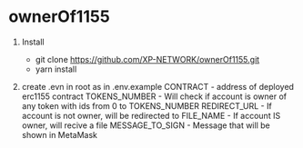 # ownerOf1155

1. Install

    - git clone https://github.com/XP-NETWORK/ownerOf1155.git 
    - yarn install
2.
    create .evn in root as in .env.example
      CONTRACT - address of deployed erc1155 contract
      TOKENS_NUMBER - Will check if account is owner of any token with ids from 0 to TOKENS_NUMBER
      REDIRECT_URL - If account is not owner, will be redirected to
      FILE_NAME - If account IS owner, will recive a file
      MESSAGE_TO_SIGN - Message that will be shown in MetaMask
